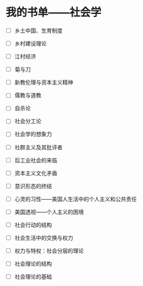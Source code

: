 # 我的书单——社会学

- [ ] 乡土中国、生育制度
- [ ] 乡村建设理论
- [ ] 江村经济
- [ ] 菊与刀
- [ ] 新教伦理与资本主义精神
- [ ] 儒教与道教
- [ ] 自杀论
- [ ] 社会分工论
- [ ] 社会学的想象力
- [ ] 社群主义及其批评者
- [ ] 后工业社会的来临
- [ ] 资本主义文化矛盾
- [ ] 意识形态的终结
- [ ] 心灵的习性——美国人生活中的个人主义和公共责任
- [ ] 美国透视——个人主义的困境
- [ ] 社会行动的结构
- [ ] 社会生活中的交换与权力
- [ ] 权力与特权：社会分层的理论
- [ ] 社会理论的结构
- [ ] 社会理论的基础

